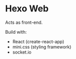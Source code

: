 # Hexo Web

Acts as front-end.

Build with:
* React (create-react-app)
* mini.css (styling framework)
* socket.io